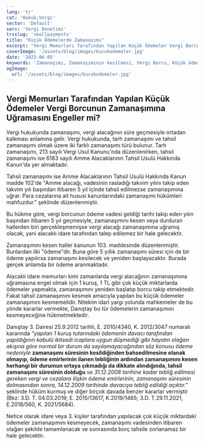 ```yaml
---
lang: 'tr'
cat: 'Hukuk;Vergi'
sector: 'Default'
serv: 'Vergi Denetimi'
trsslug: 'smallpayments'
title: "Küçük Ödemelerde Zamanaşımı"
excerpt: "Vergi Memurları Tarafından Yapılan Küçük Ödemeler Vergi Borcunun Zamanaşımına Uğramasını Engeller mi?"
coverImage: '/assets/blog/images/kucukodemeler.jpg'
date: '2023-06-05'
keywords: 'Zamanaşımı, Zamanaşımının kesilmesi, Vergi Borcu, Küçük ödeme'
ogImage:
  url: '/assets/blog/images/kucukodemeler.jpg'
---
```


## Vergi Memurları Tarafından Yapılan Küçük Ödemeler Vergi Borcunun Zamanaşımına Uğramasını Engeller mi?

Vergi hukukunda zamanaşımı, vergi alacağının süre geçmesiyle ortadan kalkması anlamına gelir. Vergi hukukunda, tarh zamanaşımı ve tahsil zamanaşımı olmak üzere iki farklı zamanaşımı türü bulunur. Tarh zamanaşımı, 213 sayılı Vergi Usul Kanunu'nda düzenlenirken, tahsil zamanaşımı ise 6183 sayılı Amme Alacaklarının Tahsil Usulü Hakkında Kanun'da yer almaktadır.

Tahsil zamanaşımı ise Amme Alacaklarının Tahsil Usulü Hakkında Kanun madde 102'de "Amme alacağı, vadesinin rasladığı takvim yılını takip eden takvim yılı başından itibaren 5 yıl içinde tahsil edilmezse zamanaşımına uğrar. Para cezalarına ait hususi kanunlarındaki zamanaşımı hükümleri mahfuzdur." şeklinde düzenlenmiştir.

Bu hükme göre, vergi borcunun ödeme vadesi geldiği tarihi takip eden yılın başından itibaren 5 yıl geçmesiyle, zamanaşımını kesen veya durduran hallerden biri gerçekleşmemişse vergi alacağı zamanaşımına uğramış olacak, yani alacaklı idare tarafından talep edilemez bir hale gelecektir.

Zamanaşımını kesen haller kanunun 103. maddesinde düzenlenmiştir. Bunlardan ilki "ödeme"dir. Buna göre 5 yıllık zamanaşımı süresi için de bir ödeme yapılırsa zamanaşımı kesilecek ve yeniden başlayacaktır. Burada gerçek anlamda bir ödeme aranmaktadır.

Alacaklı idare memurları kimi zamanlarda vergi alacağının zamanaşımına uğramasına engel olmak için 1 kuruş, 1 TL gibi çok küçük miktarlarda ödemeler yapmakta, zamanaşımını yeniden başlatıp borcu takip etmektedir. Fakat tahsil zamanaşımını kesmek amacıyla yapılan bu küçük ödemeler zamanaşımını kesmemelidir. Nitekim idari yargı yolunda mahkemeler de bu yönde kararlar vermekte, Danıştay bu tür ödemelerin zamanaşımını kesmeyeceğine hükmetmektedir.

Danıştay 3. Dairesi 25.9.2012 tarihli, E. 2010/4340, K. 2012/3047 numaralı kararında *"yapılan 1 kuruş tutarındaki ödemenin davacı tarafından yapıldığının kabulü iktisadi icaplara uygun düşmediği gibi hayatın olağan akışına göre normal bir durum da sayılamayacağından söz konusu ödeme nedeniyle* **zamanaşımı süresinin kesildiğinden bahsedilmesine olanak olmayıp, ödeme emirlerinin ilanen tebliğinin ardından zamanaşımını kesen herhangi bir durumun ortaya çıkmadığı da dikkate alındığında, tahsil zamanaşımı süresinin dolduğu** *ve 31.12.2008 tarihine kadar tebliğ edilmesi gereken vergi ve cezalara ilişkin ödeme emirlerinin, zamanaşımı süresinin dolmasından sonra, 14.12.2009 tarihinde davacıya tebliğ edildiği açıktır."* şeklinde hüküm kurmuş ve diğer birçok davada benzer kararlar vermiştir (Bkz: 3.D. T. 04.03.2019; E. 2015/13617, K.2019/1485; 3.D. T.29.11.2021, E.2018/560, K. 2021/5684).

Netice olarak idare veya 3. kişiler tarafından yapılacak çok küçük miktardaki ödemeler zamanaşımını kesmeyecek, zamanaşımı vadesinden itibaren olağan şekilde tamamlanacak ve sonrasında borç tahsile zorlanamaz bir hale gelecektir.